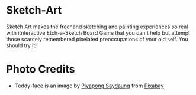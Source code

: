 # Sketch-Art
Sketch Art makes the freehand sketching and painting experiences so real with itnteractive Etch-a-Sketch Board Game that you can't help but attempt those scarcely remembered pixelated preoccupations of your old self. You should try it!

# Photo Credits
- Teddy-face is an image by <a href="https://pixabay.com/users/piyapong89-7158719/?utm_source=link-attribution&amp;utm_medium=referral&amp;utm_campaign=image&amp;utm_content=7024072">Piyapong Saydaung</a> from <a href="https://pixabay.com/?utm_source=link-attribution&amp;utm_medium=referral&amp;utm_campaign=image&amp;utm_content=7024072">Pixabay</a>